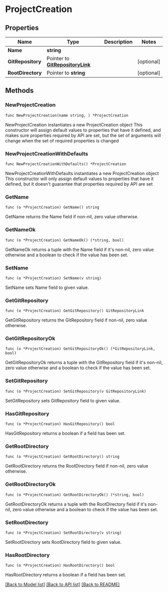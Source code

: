 # ProjectCreation

## Properties

Name | Type | Description | Notes
------------ | ------------- | ------------- | -------------
**Name** | **string** |  | 
**GitRepository** | Pointer to [**GitRepositoryLink**](GitRepositoryLink.md) |  | [optional] 
**RootDirectory** | Pointer to **string** |  | [optional] 

## Methods

### NewProjectCreation

`func NewProjectCreation(name string, ) *ProjectCreation`

NewProjectCreation instantiates a new ProjectCreation object
This constructor will assign default values to properties that have it defined,
and makes sure properties required by API are set, but the set of arguments
will change when the set of required properties is changed

### NewProjectCreationWithDefaults

`func NewProjectCreationWithDefaults() *ProjectCreation`

NewProjectCreationWithDefaults instantiates a new ProjectCreation object
This constructor will only assign default values to properties that have it defined,
but it doesn't guarantee that properties required by API are set

### GetName

`func (o *ProjectCreation) GetName() string`

GetName returns the Name field if non-nil, zero value otherwise.

### GetNameOk

`func (o *ProjectCreation) GetNameOk() (*string, bool)`

GetNameOk returns a tuple with the Name field if it's non-nil, zero value otherwise
and a boolean to check if the value has been set.

### SetName

`func (o *ProjectCreation) SetName(v string)`

SetName sets Name field to given value.


### GetGitRepository

`func (o *ProjectCreation) GetGitRepository() GitRepositoryLink`

GetGitRepository returns the GitRepository field if non-nil, zero value otherwise.

### GetGitRepositoryOk

`func (o *ProjectCreation) GetGitRepositoryOk() (*GitRepositoryLink, bool)`

GetGitRepositoryOk returns a tuple with the GitRepository field if it's non-nil, zero value otherwise
and a boolean to check if the value has been set.

### SetGitRepository

`func (o *ProjectCreation) SetGitRepository(v GitRepositoryLink)`

SetGitRepository sets GitRepository field to given value.

### HasGitRepository

`func (o *ProjectCreation) HasGitRepository() bool`

HasGitRepository returns a boolean if a field has been set.

### GetRootDirectory

`func (o *ProjectCreation) GetRootDirectory() string`

GetRootDirectory returns the RootDirectory field if non-nil, zero value otherwise.

### GetRootDirectoryOk

`func (o *ProjectCreation) GetRootDirectoryOk() (*string, bool)`

GetRootDirectoryOk returns a tuple with the RootDirectory field if it's non-nil, zero value otherwise
and a boolean to check if the value has been set.

### SetRootDirectory

`func (o *ProjectCreation) SetRootDirectory(v string)`

SetRootDirectory sets RootDirectory field to given value.

### HasRootDirectory

`func (o *ProjectCreation) HasRootDirectory() bool`

HasRootDirectory returns a boolean if a field has been set.


[[Back to Model list]](../README.md#documentation-for-models) [[Back to API list]](../README.md#documentation-for-api-endpoints) [[Back to README]](../README.md)


